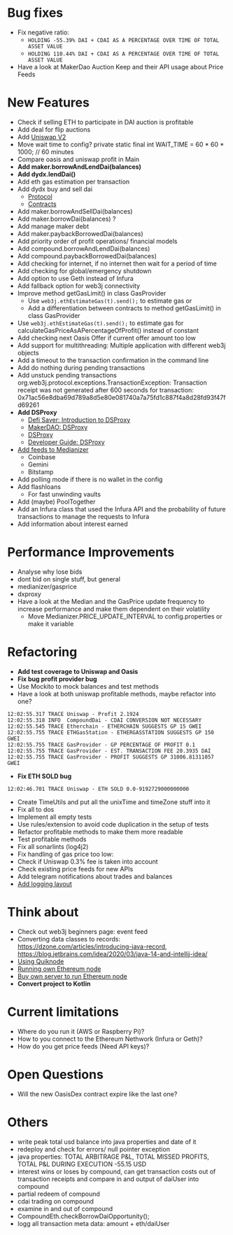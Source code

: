 # Bug fixes
- Fix negative ratio:
    - ```HOLDING -55.39% DAI + CDAI AS A PERCENTAGE OVER TIME OF TOTAL ASSET VALUE```
    - ```HOLDING 110.44% DAI + CDAI AS A PERCENTAGE OVER TIME OF TOTAL ASSET VALUE```
- Have a look at MakerDao Auction Keep and their API usage about Price Feeds

# New Features
- Check if selling ETH to participate in DAI auction is profitable
- Add deal for flip auctions
- Add [Uniswap V2](https://uniswap.org/blog/uniswap-v2/)
- Move wait time to config? private static final int WAIT_TIME = 60 * 60 * 1000; // 60 minutes
- Compare oasis and uniswap profit in Main
- **Add maker.borrowAndLendDai(balances)**
- **Add dydx.lendDai()**
- Add eth gas estimation per transaction
- Add dydx buy and sell dai
    - [Protocol](https://docs.dydx.exchange/#/protocol) 
    - [Contracts](https://docs.dydx.exchange/#/contracts)
- Add maker.borrowAndSellDai(balances)
- Add maker.borrowDai(balances) ?
- Add manage maker debt
- Add maker.paybackBorrowedDai(balances)
- Add priority order of profit operations/ financial models
- Add compound.borrowAndLendDai(balances)
- Add compound.paybackBorrowedDai(balances)
- Add checking for internet, if no internet then wait for a period of time
- Add checking for global/emergency shutdown
- Add option to use Geth instead of Infura
- Add fallback option for web3j connectivity
- Improve method getGasLimit() in class GasProvider
    - Use ```web3j.ethEstimateGas(t).send();``` to estimate gas or
    - Add a differentiation between contracts to method getGasLimit() in class GasProvider
- Use ```web3j.ethEstimateGas(t).send();``` to estimate gas for calculateGasPriceAsAPercentageOfProfit() instead of constant
- Add checking next Oasis Offer if current offer amount too low
- Add support for multithreading: Multiple application with different web3j objects
- Add a timeout to the transaction confirmation in the command line
- Add do nothing during pending transactions
- Add unstuck pending transactions org.web3j.protocol.exceptions.TransactionException: Transaction receipt was not generated after 600 seconds for transaction: 0x71ac56e8dba69d789a8d5e80e081740a7a75fd1c887f4a8d28fd93f47fd69261
- **Add DSProxy**
    - [Defi Saver: Introduction to DSProxy](https://medium.com/defi-saver/a-short-introduction-to-makers-dsproxy-and-why-we-l-it-c88932595be)
    - [MakerDAO: DSProxy](https://docs.makerdao.com/daiUser.js/advanced-configuration/using-ds-proxy)
    - [DSProxy](https://github.com/dapphub/ds-proxy)
    - [Developer Guide: DSProxy](https://github.com/makerdao/developerguides/blob/master/devtools/working-with-dsproxy/working-with-dsproxy.md)
- [Add feeds to Medianizer ](https://www.reddit.com/r/MakerDAO/comments/b96kbg/what_is_the_external_source_of_the_dai_usd_peg/)
    - Coinbase
    - Gemini
    - Bitstamp
- Add polling mode if there is no wallet in the config
- Add flashloans
    - For fast unwinding vaults
- Add (maybe) PoolTogether
- Add an Infura class that used the Infura API and the probability of future transactions to manage the requests to Infura
- Add information about interest earned


# Performance Improvements
- Analyse why lose bids
- dont bid on single stuff, but general
- medianizer/gasprice
- dxproxy
- Have a look at the Median and the GasPrice update frequency to increase performance and make them dependent on their volatility
    - Move Medianizer.PRICE_UPDATE_INTERVAL to config.properties or make it variable

# Refactoring
- **Add test coverage to Uniswap and Oasis**
- **Fix bug profit provider bug**
- Use Mockito to mock balances and test methods
- Have a look at both uniswap profitable methods, maybe refactor into one?

```
12:02:55.317 TRACE Uniswap - Profit 2.1924
12:02:55.318 INFO  CompoundDai - CDAI CONVERSION NOT NECESSARY
12:02:55.545 TRACE Etherchain - ETHERCHAIN SUGGESTS GP 15 GWEI
12:02:55.755 TRACE ETHGasStation - ETHERGASSTATION SUGGESTS GP 150 GWEI
12:02:55.755 TRACE GasProvider - GP PERCENTAGE OF PROFIT 0.1
12:02:55.755 TRACE GasProvider - EST. TRANSACTION FEE 20.3935 DAI
12:02:55.755 TRACE GasProvider - PROFIT SUGGESTS GP 31006.81311057 GWEI
```
- **Fix ETH SOLD bug**
```
12:02:46.701 TRACE Uniswap - ETH SOLD 0.0-9192729000000000
```
- Create TimeUtils and put all the unixTime and timeZone stuff into it
- Fix all to dos
- Implement all empty tests
- Use rules/extension to avoid code duplication in the setup of tests
- Refactor profitable methods to make them more readable
- Test profitable methods
- Fix all sonarlints (log4j2)
- Fix handling of gas price too low:
- Check if Uniswap 0.3% fee is taken into account
- Check existing price feeds for new APIs
- Add telegram notifications about trades and balances
- [Add logging layout](http://logback.qos.ch/manual/layouts.html) 

# Think about
- Check out web3j beginners page: event feed
- Converting data classes to records: https://dzone.com/articles/introducing-java-record, https://blog.jetbrains.com/idea/2020/03/java-14-and-intellij-idea/
- [Using Quiknode](https://www.quiknode.io/)
- [Running own Ethereum node](https://docs.ethhub.io/using-ethereum/running-an-ethereum-node/)
- [Buy own server to run Ethereum node](https://medium.com/coinmonks/running-ethereum-full-nodes-a-guide-for-the-barely-motivated-a8a13e7a0d31)
- **Convert project to Kotlin**

# Current limitations
- Where do you run it (AWS or Raspberry Pi)?
- How to you connect to the Ethereum Nethwork (Infura or Geth)?
- How do you get price feeds (Need API keys)?

# Open Questions
- Will the new OasisDex contract expire like the last one?

# Others
- write peak total usd balance into java properties and date of it
- redeploy and check for errors/ null pointer exception
- java properties: TOTAL ARBITRAGE P&L, TOTAL MISSED PROFITS, TOTAL P&L DURING EXECUTION    -55.15 USD
- interest wins or loses by compound, can get transaction costs out of transaction receipts and compare in and output of daiUser into compound
- partial redeem of compound
- cdai trading on compound
- examine in and out of compound
- CompoundEth.checkBorrowDaiOpportunity();
- logg all transaction meta data: amount + eth/daiUser